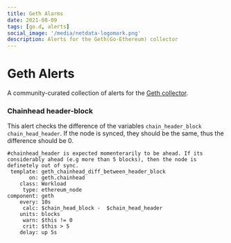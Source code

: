 ```yaml
---
title: Geth Alarms
date: 2021-08-09
tags: [go.d, alerts]
social_image: '/media/netdata-logomark.png'
description: Alerts for the Geth(Go-Ethereum) collector
---
```


# Geth Alerts

A community-curated collection of alerts for the [Geth collector](https://learn.netdata.cloud/docs/agent/collectors/go.d.plugin/modules/geth).


### Chainhead header-block

This alert checks the difference of the variables `chain_header_block`  `chain_head_header`. If the node is synced, they should be the same, thus the difference should be 0.

```
#chainhead_header is expected momenterarily to be ahead. If its considerably ahead (e.g more than 5 blocks), then the node is definetely out of sync.
 template: geth_chainhead_diff_between_header_block
       on: geth.chainhead
    class: Workload
     type: ethereum_node
component: geth
    every: 10s
     calc: $chain_head_block -  $chain_head_header
    units: blocks
     warn: $this != 0
     crit: $this > 5
    delay: up 5s
```
